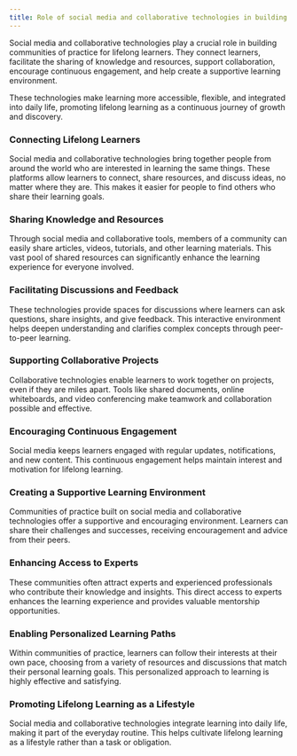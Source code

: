 ```yaml
---
title: Role of social media and collaborative technologies in building communities for lifelong learners
---
```


Social media and collaborative technologies play a crucial role in building communities of practice for lifelong learners. They connect learners, facilitate the sharing of knowledge and resources, support collaboration, encourage continuous engagement, and help create a supportive learning environment.

These technologies make learning more accessible, flexible, and integrated into daily life, promoting lifelong learning as a continuous journey of growth and discovery.

### Connecting Lifelong Learners

Social media and collaborative technologies bring together people from around the world who are interested in learning the same things. These platforms allow learners to connect, share resources, and discuss ideas, no matter where they are. This makes it easier for people to find others who share their learning goals.

### Sharing Knowledge and Resources

Through social media and collaborative tools, members of a community can easily share articles, videos, tutorials, and other learning materials. This vast pool of shared resources can significantly enhance the learning experience for everyone involved.

### Facilitating Discussions and Feedback

These technologies provide spaces for discussions where learners can ask questions, share insights, and give feedback. This interactive environment helps deepen understanding and clarifies complex concepts through peer-to-peer learning.

### Supporting Collaborative Projects

Collaborative technologies enable learners to work together on projects, even if they are miles apart. Tools like shared documents, online whiteboards, and video conferencing make teamwork and collaboration possible and effective.

### Encouraging Continuous Engagement

Social media keeps learners engaged with regular updates, notifications, and new content. This continuous engagement helps maintain interest and motivation for lifelong learning.

### Creating a Supportive Learning Environment

Communities of practice built on social media and collaborative technologies offer a supportive and encouraging environment. Learners can share their challenges and successes, receiving encouragement and advice from their peers.

### Enhancing Access to Experts

These communities often attract experts and experienced professionals who contribute their knowledge and insights. This direct access to experts enhances the learning experience and provides valuable mentorship opportunities.

### Enabling Personalized Learning Paths

Within communities of practice, learners can follow their interests at their own pace, choosing from a variety of resources and discussions that match their personal learning goals. This personalized approach to learning is highly effective and satisfying.

### Promoting Lifelong Learning as a Lifestyle

Social media and collaborative technologies integrate learning into daily life, making it part of the everyday routine. This helps cultivate lifelong learning as a lifestyle rather than a task or obligation.
